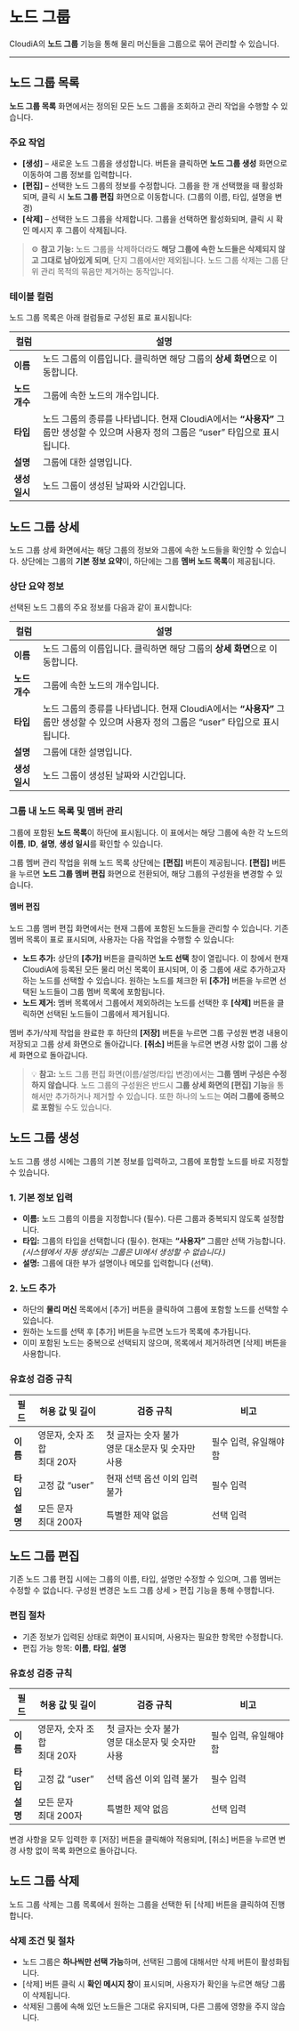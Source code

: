 
# 노드 그룹

CloudiA의 **노드 그룹** 기능을 통해 물리 머신들을 그룹으로 묶어 관리할 수 있습니다. 

---

## 노드 그룹 목록

**노드 그룹 목록** 화면에서는 정의된 모든 노드 그룹을 조회하고 관리 작업을 수행할 수 있습니다. 

### 주요 작업

* **[생성]** – 새로운 노드 그룹을 생성합니다. 버튼을 클릭하면 **노드 그룹 생성** 화면으로 이동하여 그룹 정보를 입력합니다.
* **[편집]** – 선택한 노드 그룹의 정보를 수정합니다. 그룹을 한 개 선택했을 때 활성화되며, 클릭 시 **노드 그룹 편집** 화면으로 이동합니다. (그룹의 이름, 타입, 설명을 변경)
* **[삭제]** – 선택한 노드 그룹을 삭제합니다. 그룹을 선택하면 활성화되며, 클릭 시 확인 메시지 후 그룹이 삭제됩니다.

> ⚙️ **참고 기능:** 노드 그룹을 삭제하더라도 **해당 그룹에 속한 노드들은 삭제되지 않고 그대로 남아있게 되며**, 단지 그룹에서만 제외됩니다. 노드 그룹 삭제는 그룹 단위 관리 목적의 묶음만 제거하는 동작입니다.

### 테이블 컬럼

노드 그룹 목록은 아래 컬럼들로 구성된 표로 표시됩니다:

| 컬럼        | 설명                                                                                    |
| --------- | ------------------------------------------------------------------------------------- |
| **이름**    | 노드 그룹의 이름입니다. 클릭하면 해당 그룹의 **상세 화면**으로 이동합니다.                                          |
| **노드 개수** | 그룹에 속한 노드의 개수입니다.                                                                     |
| **타입**    | 노드 그룹의 종류를 나타냅니다. 현재 CloudiA에서는 **“사용자”** 그룹만 생성할 수 있으며 사용자 정의 그룹은 “user” 타입으로 표시됩니다. |
| **설명**    | 그룹에 대한 설명입니다.                                                      |
| **생성 일시**  | 노드 그룹이 생성된 날짜와 시간입니다.                                                                 |

## 노드 그룹 상세

노드 그룹 상세 화면에서는 해당 그룹의 정보와 그룹에 속한 노드들을 확인할 수 있습니다. 상단에는 그룹의 **기본 정보 요약**이, 하단에는 그룹 **멤버 노드 목록**이 제공됩니다.

### 상단 요약 정보

선택된 노드 그룹의 주요 정보를 다음과 같이 표시합니다:

| 컬럼        | 설명                                                                                    |
| --------- | ------------------------------------------------------------------------------------- |
| **이름**    | 노드 그룹의 이름입니다. 클릭하면 해당 그룹의 **상세 화면**으로 이동합니다.                                          |
| **노드 개수** | 그룹에 속한 노드의 개수입니다.                                                                     |
| **타입**    | 노드 그룹의 종류를 나타냅니다. 현재 CloudiA에서는 **“사용자”** 그룹만 생성할 수 있으며 사용자 정의 그룹은 “user” 타입으로 표시됩니다. |
| **설명**    | 그룹에 대한 설명입니다.                                                      |
| **생성 일시**  | 노드 그룹이 생성된 날짜와 시간입니다.                                                    |

### 그룹 내 노드 목록 및 맴버 관리

그룹에 포함된 **노드 목록**이 하단에 표시됩니다. 이 표에서는 해당 그룹에 속한 각 노드의 **이름**, **ID**, **설명**, **생성 일시**를 확인할 수 있습니다. 

그룹 멤버 관리 작업을 위해 노드 목록 상단에는 **[편집]** 버튼이 제공됩니다. **[편집]** 버튼을 누르면 **노드 그룹 멤버 편집** 화면으로 전환되어, 해당 그룹의 구성원을 변경할 수 있습니다.

#### 멤버 편집

노드 그룹 멤버 편집 화면에서는 현재 그룹에 포함된 노드들을 관리할 수 있습니다. 기존 멤버 목록이 표로 표시되며, 사용자는 다음 작업을 수행할 수 있습니다:

* **노드 추가:** 상단의 **[추가]** 버튼을 클릭하면 **노드 선택** 창이 열립니다. 이 창에서 현재 CloudiA에 등록된 모든 물리 머신 목록이 표시되며, 이 중 그룹에 새로 추가하고자 하는 노드를 선택할 수 있습니다. 원하는 노드를 체크한 뒤 **[추가]** 버튼을 누르면 선택된 노드들이 그룹 멤버 목록에 포함됩니다.
* **노드 제거:** 멤버 목록에서 그룹에서 제외하려는 노드를 선택한 후 **[삭제]** 버튼을 클릭하면 선택된 노드들이 그룹에서 제거됩니다.

멤버 추가/삭제 작업을 완료한 후 하단의 **[저장]** 버튼을 누르면 그룹 구성원 변경 내용이 저장되고 그룹 상세 화면으로 돌아갑니다. **[취소]** 버튼을 누르면 변경 사항 없이 그룹 상세 화면으로 돌아갑니다.

> 💡 **참고:** 노드 그룹 편집 화면(이름/설명/타입 변경)에서는 **그룹 멤버 구성은 수정하지 않습니다**. 노드 그룹의 구성원은 반드시 **그룹 상세 화면의 [편집] 기능**을 통해서만 추가하거나 제거할 수 있습니다. 또한 하나의 노드는 **여러 그룹에 중복으로 포함**될 수도 있습니다.

## 노드 그룹 생성

노드 그룹 생성 시에는 그룹의 기본 정보를 입력하고, 그룹에 포함할 노드를 바로 지정할 수 있습니다.

### 1. 기본 정보 입력

* **이름:** 노드 그룹의 이름을 지정합니다 (필수). 다른 그룹과 중복되지 않도록 설정합니다.
* **타입:** 그룹의 타입을 선택합니다 (필수). 현재는 **“사용자”** 그룹만 선택 가능합니다. *(시스템에서 자동 생성되는 그룹은 UI에서 생성할 수 없습니다.)*
* **설명:** 그룹에 대한 부가 설명이나 메모를 입력합니다 (선택).

### 2. 노드 추가

* 하단의 **물리 머신** 목록에서 [추가] 버튼을 클릭하여 그룹에 포함할 노드를 선택할 수 있습니다.
* 원하는 노드를 선택 후 [추가] 버튼을 누르면 노드가 목록에 추가됩니다.
* 이미 포함된 노드는 중복으로 선택되지 않으며, 목록에서 제거하려면 [삭제] 버튼을 사용합니다.

### 유효성 검증 규칙

| 필드     | 허용 값 및 길이            | 검증 규칙                           | 비고            |
| ------ | -------------------- | ------------------------------- | ------------- |
| **이름** | 영문자, 숫자 조합<br>최대 20자 | 첫 글자는 숫자 불가<br>영문 대소문자 및 숫자만 사용 | 필수 입력, 유일해야 함 |
| **타입** | 고정 값 “user”           | 현재 선택 옵션 이외 입력 불가                  | 필수 입력         |
| **설명** | 모든 문자<br>최대 200자     | 특별한 제약 없음                       | 선택 입력         |

## 노드 그룹 편집

기존 노드 그룹 편집 시에는 그룹의 이름, 타입, 설명만 수정할 수 있으며, 그룹 멤버는 수정할 수 없습니다. 구성원 변경은 노드 그룹 상세 > 편집 기능을 통해 수행합니다.

### 편집 절차

* 기존 정보가 입력된 상태로 화면이 표시되며, 사용자는 필요한 항목만 수정합니다.
* 편집 가능 항목: **이름**, **타입**, **설명**

### 유효성 검증 규칙

| 필드     | 허용 값 및 길이            | 검증 규칙                           | 비고            |
| ------ | -------------------- | ------------------------------- | ------------- |
| **이름** | 영문자, 숫자 조합<br>최대 20자 | 첫 글자는 숫자 불가<br>영문 대소문자 및 숫자만 사용 | 필수 입력, 유일해야 함 |
| **타입** | 고정 값 “user”           | 선택 옵션 이외 입력 불가                  | 필수 입력         |
| **설명** | 모든 문자<br>최대 200자     | 특별한 제약 없음                       | 선택 입력         |

변경 사항을 모두 입력한 후 [저장] 버튼을 클릭해야 적용되며, [취소] 버튼을 누르면 변경 사항 없이 목록 화면으로 돌아갑니다.

## 노드 그룹 삭제

노드 그룹 삭제는 그룹 목록에서 원하는 그룹을 선택한 뒤 [삭제] 버튼을 클릭하여 진행합니다.

### 삭제 조건 및 절차

* 노드 그룹은 **하나씩만 선택 가능**하며, 선택된 그룹에 대해서만 삭제 버튼이 활성화됩니다.
* [삭제] 버튼 클릭 시 **확인 메시지 창**이 표시되며, 사용자가 확인을 누르면 해당 그룹이 삭제됩니다.
* 삭제된 그룹에 속해 있던 노드들은 그대로 유지되며, 다른 그룹에 영향을 주지 않습니다.
